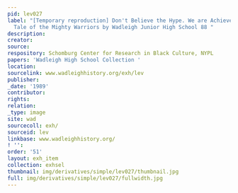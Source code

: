 ```yaml
---
pid: lev027
label: "[Temporary reproduction] Don't Believe the Hype. We are Achievers!, in The
  Tale of the Mighty Warriors by Wadleigh Junior High School 88 "
description:
creator:
source:
respository: Schomburg Center for Research in Black Culture, NYPL
papers: 'Wadleigh High School Collection '
location:
sourcelink: www.wadleighhistory.org/exh/lev
publisher:
_date: '1989'
contributor:
rights:
relation:
_type: image
site: wad
sourcecoll: exh/
sourceid: lev
linkbase: www.wadleighhistory.org/
! '':
order: '51'
layout: exh_item
collection: exhsel
thumbnail: img/derivatives/simple/lev027/thumbnail.jpg
full: img/derivatives/simple/lev027/fullwidth.jpg
---
```

